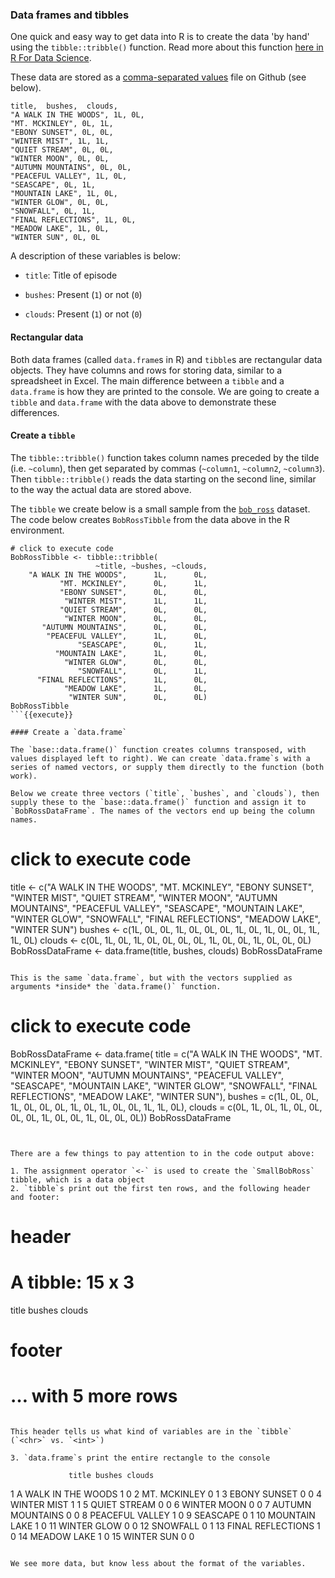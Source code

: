 ### Data frames and tibbles

One quick and easy way to get data into R is to create the data 'by hand' using the `tibble::tribble()` function. Read more about this function [here in R For Data Science](https://learning.oreilly.com/library/view/r-for-data/9781491910382/ch07.html#tibbles).

These data are stored as a [comma-separated values](https://en.wikipedia.org/wiki/Comma-separated_values) file on Github (see below).

```
title,  bushes,  clouds,
"A WALK IN THE WOODS", 1L, 0L,
"MT. MCKINLEY", 0L, 1L,
"EBONY SUNSET", 0L, 0L,
"WINTER MIST", 1L, 1L,
"QUIET STREAM", 0L, 0L,
"WINTER MOON", 0L, 0L,
"AUTUMN MOUNTAINS", 0L, 0L,
"PEACEFUL VALLEY", 1L, 0L,
"SEASCAPE", 0L, 1L,
"MOUNTAIN LAKE", 1L, 0L,
"WINTER GLOW", 0L, 0L,
"SNOWFALL", 0L, 1L,
"FINAL REFLECTIONS", 1L, 0L,
"MEADOW LAKE", 1L, 0L,
"WINTER SUN", 0L, 0L
```

A description of these variables is below:

+ `title`: Title of episode

+ `bushes`: Present (`1`) or not (`0`)

+ `clouds`: Present (`1`) or not (`0`)

#### Rectangular data

Both data frames (called `data.frame`s in R) and `tibble`s are rectangular data objects. They have columns and rows for storing data, similar to a spreadsheet in Excel. The main difference between a `tibble` and a `data.frame` is how they are printed to the console. We are going to create a `tibble` and `data.frame` with the data above to demonstrate these differences.

#### Create a `tibble`

The `tibble::tribble()` function takes column names preceded by the tilde (i.e. `~column`), then get separated by commas (`~column1`, `~column2`, `~column3`). Then `tibble::tribble()` reads the data starting on the second line, similar to the way the actual data are stored above.

The `tibble` we create below is a small sample from the [`bob_ross`](https://fivethirtyeight-r.netlify.app/articles/fivethirtyeight.html) dataset. The code below creates `BobRossTibble` from the data above in the R environment.

```
# click to execute code
BobRossTibble <- tibble::tribble(
                   ~title, ~bushes, ~clouds,
    "A WALK IN THE WOODS",      1L,      0L,
           "MT. MCKINLEY",      0L,      1L,
           "EBONY SUNSET",      0L,      0L,
            "WINTER MIST",      1L,      1L,
           "QUIET STREAM",      0L,      0L,
            "WINTER MOON",      0L,      0L,
       "AUTUMN MOUNTAINS",      0L,      0L,
        "PEACEFUL VALLEY",      1L,      0L,
               "SEASCAPE",      0L,      1L,
          "MOUNTAIN LAKE",      1L,      0L,
            "WINTER GLOW",      0L,      0L,
               "SNOWFALL",      0L,      1L,
      "FINAL REFLECTIONS",      1L,      0L,
            "MEADOW LAKE",      1L,      0L,
             "WINTER SUN",      0L,      0L)
BobRossTibble
```{{execute}}

#### Create a `data.frame`

The `base::data.frame()` function creates columns transposed, with values displayed left to right). We can create `data.frame`s with a series of named vectors, or supply them directly to the function (both work).

Below we create three vectors (`title`, `bushes`, and `clouds`), then supply these to the `base::data.frame()` function and assign it to `BobRossDataFrame`. The names of the vectors end up being the column names.

```
# click to execute code
title <- c("A WALK IN THE WOODS", "MT. MCKINLEY", "EBONY SUNSET",
            "WINTER MIST", "QUIET STREAM", "WINTER MOON", "AUTUMN MOUNTAINS",
            "PEACEFUL VALLEY", "SEASCAPE", "MOUNTAIN LAKE", "WINTER GLOW",
            "SNOWFALL", "FINAL REFLECTIONS", "MEADOW LAKE", "WINTER SUN")
bushes <- c(1L, 0L, 0L, 1L, 0L, 0L, 0L, 1L, 0L, 1L, 0L, 0L, 1L, 1L, 0L)
clouds <- c(0L, 1L, 0L, 1L, 0L, 0L, 0L, 0L, 1L, 0L, 0L, 1L, 0L, 0L, 0L)
BobRossDataFrame <- data.frame(title, bushes, clouds)
BobRossDataFrame
```{{execute}}

This is the same `data.frame`, but with the vectors supplied as arguments *inside* the `data.frame()` function.

```
# click to execute code
BobRossDataFrame <- data.frame(
  title = c("A WALK IN THE WOODS", "MT. MCKINLEY", "EBONY SUNSET",
            "WINTER MIST", "QUIET STREAM", "WINTER MOON", "AUTUMN MOUNTAINS",
            "PEACEFUL VALLEY", "SEASCAPE", "MOUNTAIN LAKE", "WINTER GLOW",
            "SNOWFALL", "FINAL REFLECTIONS", "MEADOW LAKE", "WINTER SUN"),
  bushes = c(1L, 0L, 0L, 1L, 0L, 0L, 0L, 1L, 0L, 1L, 0L, 0L, 1L, 1L, 0L),
  clouds = c(0L, 1L, 0L, 1L, 0L, 0L, 0L, 0L, 1L, 0L, 0L, 1L, 0L, 0L, 0L))
BobRossDataFrame
```{{execute}}


There are a few things to pay attention to in the code output above:

1. The assignment operator `<-` is used to create the `SmallBobRoss` tibble, which is a data object
2. `tibble`s print out the first ten rows, and the following header and footer:

```
# header
# A tibble: 15 x 3
   title               bushes clouds
   <chr>                <int>  <int>
# footer
# … with 5 more rows
```

This header tells us what kind of variables are in the `tibble` (`<chr>` vs. `<int>`)

3. `data.frame`s print the entire rectangle to the console

```
                 title bushes clouds
1  A WALK IN THE WOODS      1      0
2         MT. MCKINLEY      0      1
3         EBONY SUNSET      0      0
4          WINTER MIST      1      1
5         QUIET STREAM      0      0
6          WINTER MOON      0      0
7     AUTUMN MOUNTAINS      0      0
8      PEACEFUL VALLEY      1      0
9             SEASCAPE      0      1
10       MOUNTAIN LAKE      1      0
11         WINTER GLOW      0      0
12            SNOWFALL      0      1
13   FINAL REFLECTIONS      1      0
14         MEADOW LAKE      1      0
15          WINTER SUN      0      0
```

We see more data, but know less about the format of the variables.
